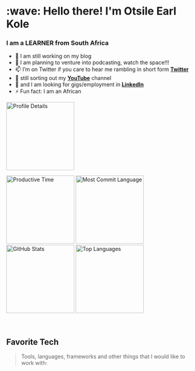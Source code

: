 <h1 align="left" id="OtsileKole-title">:wave: Hello there! I'm Otsile Earl Kole</h1>
<h3 align="left">I am a LEARNER from South Africa</h3>

- 🌱 I am still working on my blog
- 👯 I am planning to venture into podcasting, watch the space!!!
- 📫 I’m on Twitter if you care to hear me rambling in short form **[Twitter]**
- 💬 still sorting out my **[YouTube]** channel
- 👯 and I am looking for gigs/employment in **[LinkedIn]**
- ⚡ Fun fact: I am an African

<!-- ![Otsile's github stats](https://github-readme-stats.vercel.app/api?username=3arlN3t&show_icons=true)
(http://github-profile-summary-cards.vercel.app/api/cards/profile-details?username=3arlN3t&theme=prussian)-->
<img src="http://github-profile-summary-cards.vercel.app/api/cards/profile-details?username=3arlN3t&theme=default" alt="Profile Details" height="180">
<p align="left">
 <!-- <img src="https://github-readme-stats.vercel.app/api?username=3arlN3t&show_icons=true" alt="GitHub stats" height="180"> -->
<img src="http://github-profile-summary-cards.vercel.app/api/cards/productive-time?username=3arlN3t&theme=default&utcOffset=8" alt="Productive Time" height="180">
<img src="http://github-profile-summary-cards.vercel.app/api/cards/most-commit-language?username=3arlN3t&theme=default" alt="Most Commit Language" height="180">
<img src="http://github-profile-summary-cards.vercel.app/api/cards/stats?username=3arlN3t&theme=default" alt="GitHub Stats" height="180">
<img src="https://github-readme-stats.vercel.app/api/top-langs/?username=3arlN3t&layout=compact" alt="Top Languages" height="180">
</p>

<br>
<h2 align="left" id="OtsileKole-tech">Favorite Tech</h2>

> Tools, languages, frameworks and other things that I would like to work with:

<!DOCTYPE html>
<html lang="en">
<head>
    <meta charset="UTF-8">
    <meta name="viewport" content="width=device-width, initial-scale=1.0">
    <title>Technology Stack</title>
    <style>
        .tech-stack {
            max-width: 1200px;
            margin: 2rem auto;
            padding: 2rem;
            font-family: -apple-system, BlinkMacSystemFont, 'Segoe UI', Roboto, Oxygen, Ubuntu, Cantarell, sans-serif;
        }

        .tech-grid {
            display: grid;
            grid-template-columns: repeat(auto-fit, minmax(120px, 1fr));
            gap: 1.5rem;
            padding: 2rem;
            background: linear-gradient(135deg, #f5f7fa 0%, #c3cfe2 100%);
            border-radius: 20px;
            box-shadow: 0 10px 30px rgba(0, 0, 0, 0.1);
        }

        .tech-item {
            display: flex;
            flex-direction: column;
            align-items: center;
            padding: 1.5rem 1rem;
            background: white;
            border-radius: 15px;
            text-decoration: none;
            color: #333;
            transition: all 0.3s cubic-bezier(0.4, 0, 0.2, 1);
            box-shadow: 0 4px 15px rgba(0, 0, 0, 0.08);
            position: relative;
            overflow: hidden;
        }

        .tech-item::before {
            content: '';
            position: absolute;
            top: 0;
            left: -100%;
            width: 100%;
            height: 100%;
            background: linear-gradient(90deg, transparent, rgba(255, 255, 255, 0.4), transparent);
            transition: left 0.5s ease;
        }

        .tech-item:hover::before {
            left: 100%;
        }

        .tech-item:hover {
            transform: translateY(-8px) scale(1.05);
            box-shadow: 0 15px 35px rgba(0, 0, 0, 0.15);
        }

        .tech-icon {
            width: 56px;
            height: 56px;
            object-fit: contain;
            margin-bottom: 0.75rem;
            transition: transform 0.3s ease;
            filter: drop-shadow(0 2px 4px rgba(0, 0, 0, 0.1));
        }

        .tech-item:hover .tech-icon {
            transform: scale(1.1) rotate(5deg);
        }

        .tech-name {
            font-size: 0.875rem;
            font-weight: 600;
            text-align: center;
            line-height: 1.3;
            margin: 0;
            opacity: 0.8;
            transition: opacity 0.3s ease;
        }

        .tech-item:hover .tech-name {
            opacity: 1;
        }

        .section-title {
            text-align: center;
            font-size: 2.5rem;
            font-weight: 700;
            margin-bottom: 1rem;
            background: linear-gradient(135deg, #667eea 0%, #764ba2 100%);
            -webkit-background-clip: text;
            -webkit-text-fill-color: transparent;
            background-clip: text;
        }

        .section-subtitle {
            text-align: center;
            font-size: 1.125rem;
            color: #666;
            margin-bottom: 3rem;
        }

        /* Category sections */
        .category {
            margin-bottom: 3rem;
        }

        .category-title {
            font-size: 1.5rem;
            font-weight: 600;
            color: #444;
            margin-bottom: 1.5rem;
            text-align: center;
            position: relative;
        }

        .category-title::after {
            content: '';
            position: absolute;
            bottom: -8px;
            left: 50%;
            transform: translateX(-50%);
            width: 50px;
            height: 3px;
            background: linear-gradient(135deg, #667eea 0%, #764ba2 100%);
            border-radius: 2px;
        }

        /* Responsive design */
        @media (max-width: 768px) {
            .tech-grid {
                grid-template-columns: repeat(auto-fit, minmax(100px, 1fr));
                gap: 1rem;
                padding: 1.5rem;
            }

            .tech-item {
                padding: 1rem 0.5rem;
            }

            .tech-icon {
                width: 48px;
                height: 48px;
            }

            .section-title {
                font-size: 2rem;
            }
        }

        /* Dark


[linkedin]: https://www.linkedin.com/in/otsile-earl-kole-0734a820/ "LinkedIn"
[twitter]: https://twitter.com/OtsileKole "Twitter"
[youtube]: https://www.youtube.com/c/OtsileEarlKole/videos "YouTube"

[![Otsiles's github activity graph](https://activity-graph.herokuapp.com/graph?username=3arlN3t&theme=react-dark)](https://github.com/3arlN3t)
<!--
**3arlN3t/3arlN3t** is a ✨ _special_ ✨ repository because its `README.md` (this file) appears on your GitHub profile.


